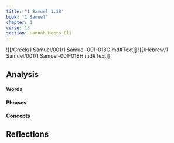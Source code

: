 ```yaml
---
title: "1 Samuel 1:18"
book: "1 Samuel"
chapter: 1
verse: 18
section: Hannah Meets Eli
---
```

![[/Greek/1 Samuel/001/1 Samuel-001-018G.md#Text]]
![[/Hebrew/1 Samuel/001/1 Samuel-001-018H.md#Text]]

## Analysis

#### Words

#### Phrases

#### Concepts

## Reflections
